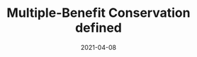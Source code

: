 ---
title: "Multiple-Benefit Conservation defined"
collection: publications
date: 2021-04-08
venue: 'Conservation Science and Practice'
link: 'https://doi.org/10.1111/csp2.420'
openaccess: true
paperurl: '/files/Gardali et al. 2021.pdf'
citation: 'Gardali T, <b>Dybala KE</b>, Seavy NE (2021) Multiple-Benefit Conservation defined. <i>Conservation Science and Practice</i> 3(6):e420. DOI: 10.1111/csp2.420'
---
